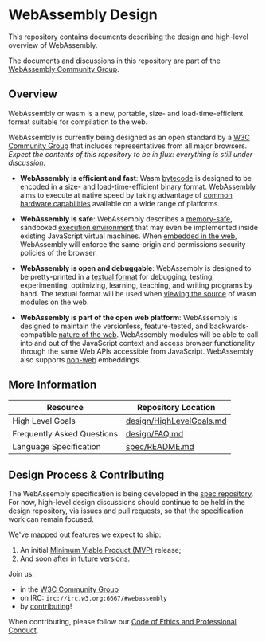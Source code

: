 # WebAssembly Design

This repository contains documents describing the design and high-level overview of WebAssembly.

The documents and discussions in this repository are part of the [WebAssembly Community Group](https://www.w3.org/community/webassembly/).

## Overview

WebAssembly or wasm is a new, portable, size- and load-time-efficient format suitable for compilation to the web.

WebAssembly is currently being designed as an open standard by a [W3C Community Group](https://www.w3.org/community/webassembly/) that includes representatives from all major browsers. *Expect the contents of this repository to be in flux: everything is still under discussion.*

- **WebAssembly is efficient and fast**: Wasm [bytecode](Semantics.md) is designed to be encoded in a size- and load-time-efficient [binary format](BinaryEncoding.md). WebAssembly aims to execute at native speed by taking advantage of [common hardware capabilities](Portability.md#assumptions-for-efficient-execution) available on a wide range of platforms.

- **WebAssembly is safe**: WebAssembly describes a [memory-safe](Security.md#memory-safety), sandboxed [execution environment](Semantics.md#linear-memory) that may even be implemented inside existing JavaScript virtual machines.  When [embedded in the web](Web.md), WebAssembly will enforce the same-origin and permissions security policies of the browser.

- **WebAssembly is open and debuggable**: WebAssembly is designed to be pretty-printed in a [textual format](TextFormat.md) for debugging, testing, experimenting, optimizing, learning, teaching, and writing programs by hand. The textual format will be used when [viewing the source](FAQ.md#will-webassembly-support-view-source-on-the-web) of wasm modules on the web.

- **WebAssembly is part of the open web platform**: WebAssembly is designed to maintain the versionless, feature-tested, and backwards-compatible [nature of the web](Web.md). WebAssembly modules will be able to call into and out of the JavaScript context and access browser functionality through the same Web APIs accessible from JavaScript. WebAssembly also supports [non-web](NonWeb.md) embeddings.

## More Information

| Resource                                   | Repository Location      |
|--------------------------------------------|--------------------------|
| High Level Goals                           | [design/HighLevelGoals.md](HighLevelGoals.md) |
| Frequently Asked Questions                 | [design/FAQ.md](FAQ.md)            |
| Language Specification                     | [spec/README.md](https://github.com/WebAssembly/spec)           |

## Design Process & Contributing

The WebAssembly specification is being developed in the [spec repository](https://github.com/WebAssembly/spec/). For now, high-level design discussions should continue to be held in the design repository, via issues and pull requests, so that the specification work can remain focused.

We've mapped out features we expect to ship:

 1. An initial [Minimum Viable Product (MVP)](MVP.md) release;
 2. And soon after in [future versions](FutureFeatures.md).

Join us:

 * in the [W3C Community Group](https://www.w3.org/community/webassembly/)
 * on IRC: `irc://irc.w3.org:6667/#webassembly`
 * by [contributing](Contributing.md)!

When contributing, please follow our [Code of Ethics and Professional Conduct](CodeOfConduct.md).
